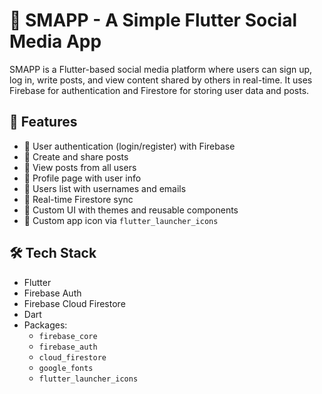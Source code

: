 # 📲 SMAPP - A Simple Flutter Social Media App

SMAPP is a Flutter-based social media platform where users can sign up, log in, write posts, and view content shared by others in real-time. It uses Firebase for authentication and Firestore for storing user data and posts.

## 🚀 Features

- 🔐 User authentication (login/register) with Firebase
- 📝 Create and share posts
- 👀 View posts from all users
- 👤 Profile page with user info
- 👥 Users list with usernames and emails
- 🔄 Real-time Firestore sync
- 🎨 Custom UI with themes and reusable components
- 🚀 Custom app icon via `flutter_launcher_icons`

## 🛠 Tech Stack

- Flutter
- Firebase Auth
- Firebase Cloud Firestore
- Dart
- Packages:
  - `firebase_core`
  - `firebase_auth`
  - `cloud_firestore`
  - `google_fonts`
  - `flutter_launcher_icons`




